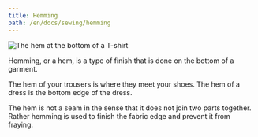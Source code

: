 ```yaml
---
title: Hemming
path: /en/docs/sewing/hemming
---
```


![The hem at the bottom of a T-shirt](coverlock-hem.jpg)

Hemming, or a hem, is a type of finish that is done on the bottom of a garment.

The hem of your trousers is where they meet your shoes. The hem of a dress is the bottom edge of the dress.

The hem is not a seam in the sense that it does not join two parts together. Rather hemming is used to finish the fabric edge and prevent it from fraying.